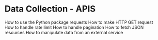 # Data Collection - APIS
How to use the Python package requests
How to make HTTP GET request
How to handle rate limit
How to handle pagination
How to fetch JSON resources
How to manipulate data from an external service